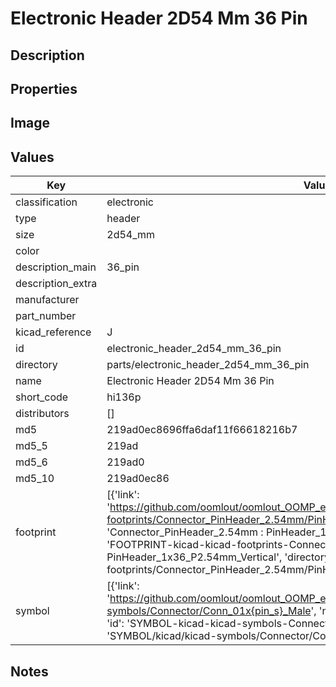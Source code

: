 # Electronic Header 2D54 Mm 36 Pin

## Description

## Properties


## Image


## Values

| Key | Value |
| --- | --- |
| classification | electronic |
| type | header |
| size | 2d54_mm |
| color |  |
| description_main | 36_pin |
| description_extra |  |
| manufacturer |  |
| part_number |  |
| kicad_reference | J |
| id | electronic_header_2d54_mm_36_pin |
| directory | parts/electronic_header_2d54_mm_36_pin |
| name | Electronic Header 2D54 Mm 36 Pin |
| short_code | hi136p |
| distributors | [] |
| md5 | 219ad0ec8696ffa6daf11f66618216b7 |
| md5_5 | 219ad |
| md5_6 | 219ad0 |
| md5_10 | 219ad0ec86 |
| footprint | [{'link': 'https://github.com/oomlout/oomlout_OOMP_eda_V2/tree/main/FOOTPRINT/kicad/kicad-footprints/Connector_PinHeader_2.54mm/PinHeader_1x36_P2.54mm_Vertical', 'name': 'Connector_PinHeader_2.54mm : PinHeader_1x36_P2.54mm_Vertical', 'id': 'FOOTPRINT-kicad-kicad-footprints-Connector_PinHeader_2.54mm-PinHeader_1x36_P2.54mm_Vertical', 'directory': 'FOOTPRINT/kicad/kicad-footprints/Connector_PinHeader_2.54mm/PinHeader_1x36_P2.54mm_Vertical/'}] |
| symbol | [{'link': 'https://github.com/oomlout/oomlout_OOMP_eda_V2/tree/main/SYMBOL/kicad/kicad-symbols/Connector/Conn_01x{pin_s}_Male', 'name': 'Connector : Conn_01x36_Male', 'id': 'SYMBOL-kicad-kicad-symbols-Connector-Conn_01x36_Male', 'directory': 'SYMBOL/kicad/kicad-symbols/Connector/Conn_01x36_Male/'}] |

## Notes

